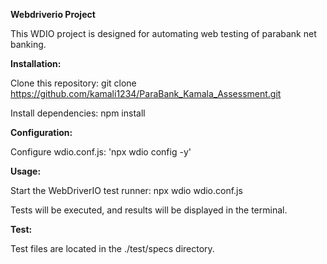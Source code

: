 **Webdriverio Project**

This WDIO project is designed for automating web testing of parabank net banking.

**Installation:**

Clone this repository: git clone https://github.com/kamali1234/ParaBank_Kamala_Assessment.git

Install dependencies: npm install

**Configuration:**

Configure wdio.conf.js: 'npx wdio config -y'

**Usage:**

Start the WebDriverIO test runner: npx wdio wdio.conf.js 

Tests will be executed, and results will be displayed in the terminal.

**Test:**

Test files are located in the ./test/specs directory.
